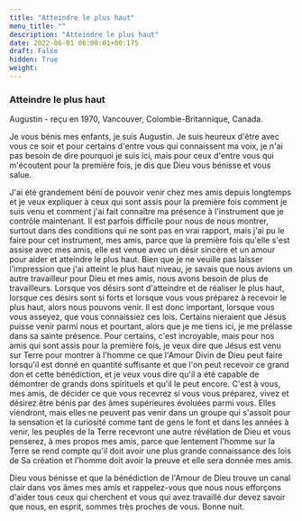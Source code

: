 ```yaml
---
title: "Atteindre le plus haut"
menu_title: ""
description: "Atteindre le plus haut"
date: 2022-06-01 06:00:01+00:175
draft: False
hidden: True
weight:
---
```

### Atteindre le plus haut

Augustin - reçu en 1970, Vancouver, Colombie-Britannique, Canada.

Je vous bénis mes enfants, je suis Augustin. Je suis heureux d'être avec vous ce soir et pour certains d'entre vous qui connaissent ma voix, je n'ai pas besoin de dire pourquoi je suis ici, mais pour ceux d'entre vous qui m'écoutent pour la première fois, je dis que Dieu vous bénisse et vous salue.

J'ai été grandement béni de pouvoir venir chez mes amis depuis longtemps et je veux expliquer à ceux qui sont assis pour la première fois comment je suis venu et comment j'ai fait connaître ma présence à l'instrument que je contrôle maintenant. Il est parfois difficile pour nous de nous montrer, surtout dans des conditions qui ne sont pas en vrai rapport, mais j'ai pu le faire pour cet instrument, mes amis, parce que la première fois qu'elle s'est assise avec mes amis, elle est venue avec un désir sincère et un amour pour aider et atteindre le plus haut. Bien que je ne veuille pas laisser l'impression que j'ai atteint le plus haut niveau, je savais que nous avions un autre travailleur pour Dieu et mes amis, nous avons besoin de plus de travailleurs. Lorsque vos désirs sont d'atteindre et de réaliser le plus haut, lorsque ces désirs sont si forts et lorsque vous vous préparez à recevoir le plus haut, alors nous pouvons venir. Il est donc important, lorsque vous vous asseyez, que vous connaissiez ces lois. Certains nieraient que Jésus puisse venir parmi nous et pourtant, alors que je me tiens ici, je me prélasse dans sa sainte présence. Pour certains, c'est incroyable, mais pour nos amis qui sont assis pour la première fois, je veux dire que Jésus est venu sur Terre pour montrer à l'homme ce que l'Amour Divin de Dieu peut faire lorsqu'il est donné en quantité suffisante et que l'on peut recevoir ce grand don et cette bénédiction, et je veux vous dire qu'il a été capable de démontrer de grands dons spirituels et qu'il le peut encore. C'est à vous, mes amis, de décider ce que vous recevrez si vous vous préparez, vivez et désirez être bénis par des âmes supérieures évoluées parmi vous. Elles viendront, mais elles ne peuvent pas venir dans un groupe qui s'assoit pour la sensation et la curiosité comme tant de gens le font et dans les années à venir, les peuples de la Terre recevront une autre révélation de Dieu et vous penserez, à mes propos mes amis, parce que lentement l'homme sur la Terre se rend compte qu'il doit avoir une plus grande connaissance des lois de Sa création et l'homme doit avoir la preuve et elle sera donnée mes amis.

Dieu vous bénisse et que la bénédiction de l'Amour de Dieu trouve un canal clair dans vos âmes mes amis et rappelez-vous que nous nous efforçons d'aider tous ceux qui cherchent et vous qui avez travaillé dur devez savoir que nous, en esprit, sommes très proches de vous. Bonne nuit.
